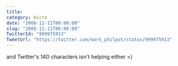 ```yaml
---
title: 
category: micro
date: "2008-11-11T00:00:00"
slug: "2008-11-11T00:00:00"
TwitterId: "999975913"
TweetUrl: "https://twitter.com/mark_philpot/status/999975913"
---
```


and Twitter's 140 characters isn't helping either =)
